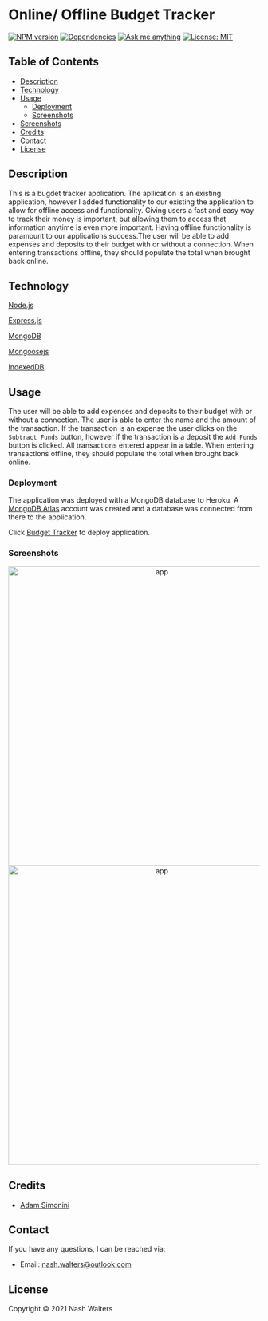 # Online/ Offline Budget Tracker

<p>
 <a href=""><img alt="NPM version" src="https://img.shields.io/badge/npm-v6.14.10-blue" target="_blank" /></a>
 <a href=""><img alt="Dependencies" src="https://img.shields.io/badge/dependencies%20-up%20to%20date-orange" target="_blank" /></a>
 <a href="https://github.com/nashwalters"><img alt="Ask me anything" src="https://img.shields.io/badge/Ask%20me-anything-1abc9c.svg" target="_blank" /></a>
 <a href=""><img alt="License: MIT" src="https://img.shields.io/badge/License-MIT-yellow.svg" target="_blank" /></a>
 </p>


## Table of Contents
* [Description](#description)
* [Technology](#technology)
* [Usage](#usage)
  * [Deployment](#deployment)
  * [Screenshots](#screenshots)
* [Screenshots](#screenshots)
* [Credits](#credits)
* [Contact](#contact)
* [License](#license)

## Description
This is a bugdet tracker application. The apllication is an existing application, however I added functionality to our existing the application to allow for offline access and functionality. Giving users a fast and easy way to track their money is important, but allowing them to access that information anytime is even more important. Having offline functionality is paramount to our applications success.The user will be able to add expenses and deposits to their budget with or without a connection. When entering transactions offline, they should populate the total when brought back online.

## Technology
[Node.js](https://nodejs.org/en/)

[Express.js](https://expressjs.com/)

[MongoDB](https://www.mongodb.com/)

[Mongoosejs](https://mongoosejs.com/docs/guide.html)

[IndexedDB](https://developer.mozilla.org/en-US/docs/Web/API/IndexedDB_API)

## Usage
The user will be able to add expenses and deposits to their budget with or without a connection. The user is able to enter the name and the amount of the transaction. If the transaction is an expense the user clicks on the `Subtract Funds` button, however if the transaction is a deposit the `Add Funds` button is clicked. All transactions entered appear in a table. When entering transactions offline, they should populate the total when brought back online.

### Deployment
The application was deployed with a MongoDB database to Heroku. A [MongoDB Atlas](https://www.mongodb.com/cloud/atlas) account was created and a database was connected from there to the application.

Click [Budget Tracker](https://nameless-taiga-04904.herokuapp.com/) to deploy application.

### Screenshots

<p align= "center">
<img src="" alt="app" width="600px">
<img src="" alt="app" width="600px">
</p>


## Credits
* [Adam Simonini](https://github.com/adamsimonini)


## Contact
If you have any questions, I can be reached via:
* <bold>Email</bold>: nash.walters@outlook.com

## License 
Copyright © 2021 Nash Walters



